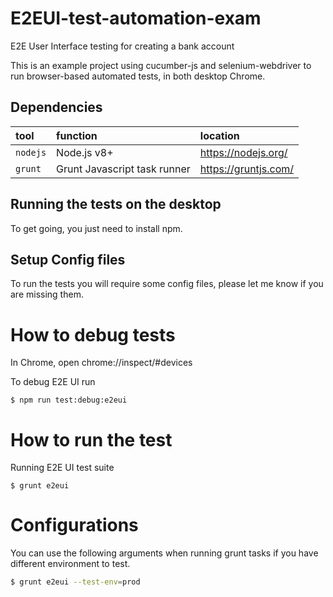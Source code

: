 # E2EUI-test-automation-exam
E2E User Interface testing for creating a bank account

This is an example project using cucumber-js and selenium-webdriver to run browser-based automated tests, in both desktop Chrome.

## Dependencies

tool|function|location
:---|:---|:---
`nodejs`|Node.js v8+|https://nodejs.org/
`grunt`|Grunt Javascript task runner|https://gruntjs.com/


## Running the tests on the desktop

To get going, you just need to install npm.

## Setup Config files

To run the tests you will require some config files, please let me know if you are missing them. 

# How to debug tests
In Chrome, open chrome://inspect/#devices

To debug E2E UI run 
```
$ npm run test:debug:e2eui
```

# How to run the test

Running E2E UI test suite
```
$ grunt e2eui
```

# Configurations
You can use the following arguments when running grunt tasks if you have different environment to test.
```sh
$ grunt e2eui --test-env=prod
```
